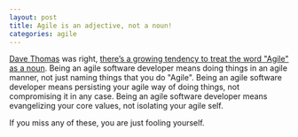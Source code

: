 ```yaml
---
layout: post
title: Agile is an adjective, not a noun!
categories: agile
---
```


[Dave Thomas][1] was right, [there’s a growing tendency to treat the word "Agile" as a noun][2]. Being an agile software developer means doing things in an agile manner, not just naming things that you do "Agile". Being an agile software developer means persisting your agile way of doing things, not compromising it in any case. Being an agile software developer means evangelizing your core values, not isolating your agile self.

If you miss any of these, you are just fooling yourself.

[1]: http://twitter.com/pragdave
[2]: http://pragprog.com/magazines/2011-02/agile--
